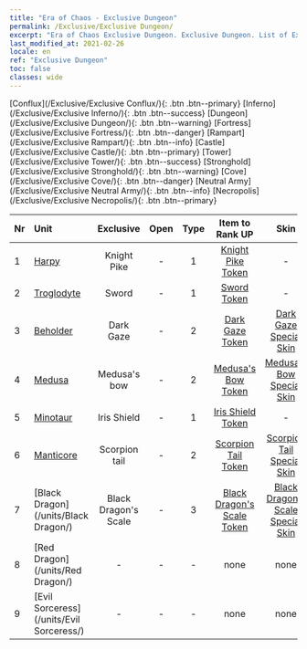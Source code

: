 ```yaml
---
title: "Era of Chaos - Exclusive Dungeon"
permalink: /Exclusive/Exclusive Dungeon/
excerpt: "Era of Chaos Exclusive Dungeon. Exclusive Dungeon. List of Exclusive Dungeonin Era of Chaos"
last_modified_at: 2021-02-26
locale: en
ref: "Exclusive Dungeon"
toc: false
classes: wide
---
```

 [Conflux](/Exclusive/Exclusive Conflux/){: .btn .btn--primary} [Inferno](/Exclusive/Exclusive Inferno/){: .btn .btn--success} [Dungeon](/Exclusive/Exclusive Dungeon/){: .btn .btn--warning} [Fortress](/Exclusive/Exclusive Fortress/){: .btn .btn--danger} [Rampart](/Exclusive/Exclusive Rampart/){: .btn .btn--info} [Castle](/Exclusive/Exclusive Castle/){: .btn .btn--primary} [Tower](/Exclusive/Exclusive Tower/){: .btn .btn--success} [Stronghold](/Exclusive/Exclusive Stronghold/){: .btn .btn--warning} [Cove](/Exclusive/Exclusive Cove/){: .btn .btn--danger} [Neutral Army](/Exclusive/Exclusive Neutral Army/){: .btn .btn--info} [Necropolis](/Exclusive/Exclusive Necropolis/){: .btn .btn--primary} 

  | Nr |         Unit        |   Exclusive   | Open  |    Type   |  Item to Rank UP      |  Skin   |
  |:---|:--------------------|:-------------:|:-----:|:---------:|:---------------------:|:-------:|
  | 1 | [Harpy](/units/Harpy/) | Knight Pike | - | 1 | [Knight Pike Token](/Items/con_210/) | - |
  | 2 | [Troglodyte](/units/Troglodyte/) | Sword | - | 1 | [Sword Token](/Items/con_163/) | - |
  | 3 | [Beholder](/units/Beholder/) | Dark Gaze | - | 2 | [Dark Gaze Token](/Items/con_1111/) | [Dark Gaze Special Skin](/Items/con_9/) |
  | 4 | [Medusa](/units/Medusa/) | Medusa's bow | - | 2 | [Medusa's Bow Token](/Items/con_101/) | [Medusa's Bow Special Skin](/Items/con_495/) |
  | 5 | [Minotaur](/units/Minotaur/) | Iris Shield | - | 1 | [Iris Shield Token](/Items/con_153/) | - |
  | 6 | [Manticore](/units/Manticore/) | Scorpion tail | - | 2 | [Scorpion Tail Token](/Items/con_873/) | [Scorpion Tail Special Skin](/Items/con_1179/) |
  | 7 | [Black Dragon](/units/Black Dragon/) | Black Dragon's Scale | - | 3 | [Black Dragon's Scale Token](/Items/con_1215/) | [Black Dragon's Scale Special Skin](/Items/con_604/) |
  | 8 | [Red Dragon](/units/Red Dragon/) | - | - | - | none | none |
  | 9 | [Evil Sorceress](/units/Evil Sorceress/) | - | - | - | none | none |
